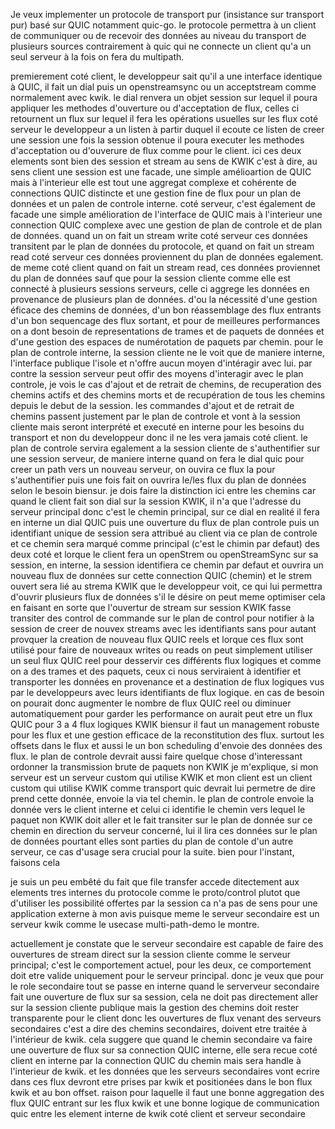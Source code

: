 Je veux implementer un protocole de transport pur (insistance sur transport pur) basé sur QUIC notamment quic-go. le protocole permettra à un client de communiquer ou de recevoir des données au niveau du transport de plusieurs sources contrairement à quic qui ne connecte un client qu'a un seul serveur à la fois on fera du multipath.

premierement coté client, le developpeur sait qu'il a une interface identique à QUIC, il fait un dial puis un openstreamsync ou un acceptstream comme normalement avec kwik. le dial renvera un objet session sur lequel il poura appliquer les methodes d'ouverture ou d'acceptation de flux, celles ci retournent un flux sur lequel il fera les opérations usuelles sur les flux coté serveur le developpeur a un listen à partir duquel il ecoute ce listen de creer une session une fois la session obtenue il poura executer les methodes d'acceptation ou d'ouverure de flux comme pour le client. ici ces deux elements sont bien des session et stream au sens de KWIK c'est à dire, au sens client une session est une facade, une simple amélioartion de QUIC mais à l'interieur elle est tout une aggregat complexe et cohérente de connections QUIC distincte et une gestion fine de flux pour un plan de données et un palen de controle interne. coté serveur, c'est également de facade une simple amélioration de l'interface de QUIC mais à l'interieur une connection QUIC complexe avec une gestion de plan de controle et de plan de données. quand un on fait un stream write coté serveur ces données transitent par le plan de données du protocole, et quand on fait un stream read coté serveur ces données proviennent du plan de données egalement. de meme coté client quand on fait un stream read, ces données proviennet du plan de données sauf que pour la session cliente comme elle est connecté à plusieurs sessions serveurs, celle ci aggrege les données en provenance de plusieurs plan de données. d'ou la nécessité d'une gestion éficace des chemins de données, d'un bon réassemblage des flux entrants d'un bon sequencage des flux sortant, et pour de meilleures performances on a dont besoin de representations de trames et de paquets de données et d'une gestion des espaces de numérotation de paquets par chemin. pour le plan de controle interne, la session cliente ne le voit que de maniere interne, l'interface publique l'isole et n'offre aucun moyen d'intéragir avec lui. par contre la session serveur peut offir des moyens d'interagir avec le plan controle, je vois le cas d'ajout et de retrait de chemins, de recuperation des chemins actifs et des chemins morts et de recupération de tous les chemins depuis le debut de la session. les commandes d'ajout et de retrait de chemins passent justement par le plan de controle et vont à la session cliente mais seront interprété et executé en interne pour les besoins du transport et non du developpeur donc il ne les vera jamais coté client. le plan de controle servira egalement a la session cliente de s'authentifier sur une session serveur, de maniere interne quand on fera le dial quic pour creer un path vers un nouveau serveur, on ouvira ce flux la pour s'authentifier puis une fois fait on ouvrira le/les flux du plan de données selon le besoin biensur. je dois faire la distinction ici entre les chemins car quand le client fait son dial sur la session KWIK, il n'a que l'adresse du serveur principal donc c'est le chemin principal, sur ce dial en realité il fera en interne un dial QUIC puis une ouverture du flux de plan controle puis un identifiant unique de session sera attribué au client via ce plan de controle et ce chemin sera marqué comme principal (c'est le chimin par defaut) des deux coté et lorque le client fera un openStrem ou openStreamSync sur sa session, en interne, la session identifiera ce chemin par defaut et ouvrira un nouveau flux de données sur cette connection QUIC (chemin) et le strem ouvert sera lié au strema KWIK que le developpeur voit, ce qui lui permettra d'ouvrir plusieurs flux de données s'il le désire on peut meme optimiser cela en faisant en sorte que l'ouvertur de stream sur session KWIK fasse transiter des control de commande sur le plan de control pour notifier à la session de creer de nouvex streams avec les identifiants sans pour autant provquer la creation de nouveau flux QUIC reels et lorque ces flux sont utilisé pour faire de nouveaux writes ou reads on peut simplement utiliser un seul flux QUIC reel pour desservir ces différents flux logiques et comme on a des trames et des paquets, ceux ci nous serviraient à identifier et transporter les données en provenance et a destination de flux logiques vus par le developpeurs avec leurs identifiants de flux logique. en cas de besoin on pourait donc augmenter le nombre de flux QUIC reel ou diminuer automatiquement pour garder les performance on aurait peut etre un flux QUIC pour 3 a 4 flux logiques KWIK biensur il faut un management robuste pour les flux et une gestion efficace de la reconstitution des flux. surtout les offsets dans le flux et aussi le un bon scheduling d'envoie des données des flux. le plan de controle devrait aussi faire quelque chose d'interessant ordonner la transmission brute de paquets non KWIK je m'explique, si mon serveur est un serveur custom qui utilise KWIK et mon client est un client custom qui utilise KWIK comme transport quic devrait lui permetre de dire prend cette donnée, envoie la via tel chemin. le plan de controle envoie la donnée vers le client interne et celui ci identifie le chemin vers lequel le paquet non KWIK doit aller et le fait transiter sur le plan de donnée sur ce chemin en direction du serveur concerné, lui il lira ces données sur le plan de données pourtant elles sont parties du plan de contole d'un autre serveur, ce cas d'usage sera crucial pour la suite. bien pour l'instant, faisons cela


je suis un peu embêté du fait que file transfer accede ditectement aux elements tres internes du protocole comme le proto/control plutot que d'utiliser les possibilité offertes par la session ca n'a pas de sens pour une application externe à mon avis puisque meme le serveur secondaire est un serveur kwik comme le usecase multi-path-demo le montre.


actuellement je constate que le serveur secondaire est capable de faire des ouvertures de stream direct sur la session cliente comme le serveur principal; c'est le comportement actuel, pour les deux, ce comportement doit etre valide uniquement pour le serveur principal. donc je veux que pour le role secondaire tout se passe en interne quand le serverveur secondaire fait une ouverture de flux sur sa session, cela ne doit pas directement aller sur la session cliente publique mais la gestion des chemins doit rester transparente pour le client donc les ouvertures de flux venant des serveurs secondaires c'est a dire des chemins secondaires, doivent etre traitée à l'intérieur de kwik. cela suggere que quand le chemin secondaire va faire une ouverture de flux sur sa connection QUIC interne, elle sera recue coté client en interne par la connection QUIC du chemin mais sera handle à l'interieur de kwik. et les données que les serveurs secondaires vont ecrire dans ces flux devront etre prises par kwik et positionées dans le bon flux kwik et au bon offset. raison pour laquelle il faut une bonne aggregation des flux QUIC entrant sur les flux kwik et une bonne logique de communication quic entre les element interne de kwik coté client et serveur secondaire